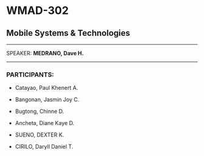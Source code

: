 # WMAD-302

## Mobile Systems & Technologies

---

SPEAKER: **MEDRANO, Dave H.**

---

### PARTICIPANTS:
- Catayao, Paul Khenert A.

- Bangonan, Jasmin Joy C.
- Bugtong, Chinne D.

- Ancheta, Diane Kaye D.

- SUENO, DEXTER K.

- CIRILO, Daryll Daniel T.